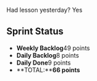 Had lesson yesterday? Yes

## Sprint Status
-   **Weekly Backlog**49 points
-   **Daily Backlog**8 points
-   **Daily Done**9 points
-   **TOTAL:****66 points**